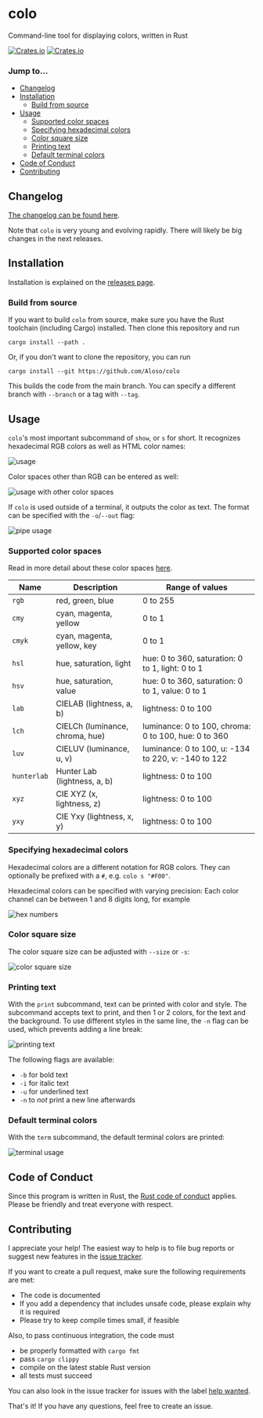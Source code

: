 # colo

Command-line tool for displaying colors, written in Rust

[![Crates.io](https://img.shields.io/crates/l/colo)](./LICENSE) [![Crates.io](https://img.shields.io/crates/v/colo)](https://crates.io/crates/colo)

### Jump to...

* [Changelog](#changelog)
* [Installation](#installation)
    * [Build from source](#build-from-source)
* [Usage](#usage)
    * [Supported color spaces](#supported-color-spaces)
    * [Specifying hexadecimal colors](#specifying-hexadecimal-colors)
    * [Color square size](#color-square-size)
    * [Printing text](#printing-text)
    * [Default terminal colors](#default-terminal-colors)
* [Code of Conduct](#code-of-conduct)
* [Contributing](#contributing)


## Changelog

[The changelog can be found here](./CHANGELOG.md).

Note that `colo` is very young and evolving rapidly. There will likely be big changes in the next releases.

## Installation

Installation is explained on the [releases page](https://github.com/Aloso/colo/releases).

### Build from source

If you want to build `colo` from source, make sure you have the Rust toolchain (including Cargo) installed. Then clone this repository and run

```fish
cargo install --path .
```

Or, if you don't want to clone the repository, you can run

```fish
cargo install --git https://github.com/Aloso/colo
```

This builds the code from the main branch. You can specify a different branch with `--branch` or a tag with `--tag`.

## Usage

`colo`'s most important subcommand of `show`, or `s` for short. It recognizes hexadecimal RGB colors as well as HTML color names:

![usage](docs/html_colors.png)

Color spaces other than RGB can be entered as well:

![usage with other color spaces](docs/color_spaces.png)

If `colo` is used outside of a terminal, it outputs the color as text. The format can be specified with the `-o`/`--out` flag:

![pipe usage](docs/pipe_output.png)

### Supported color spaces

Read in more detail about these color spaces [here](https://aloso.github.io/colo/color_spaces#srgb-rgb).

| Name        | Description                     | Range of values     |
|-------------|---------------------------------|---------------------|
| `rgb`       | red, green, blue                | 0 to 255            |
| `cmy`       | cyan, magenta, yellow           | 0 to 1              |
| `cmyk`      | cyan, magenta, yellow, key      | 0 to 1              |
| `hsl`       | hue, saturation, light          | hue: 0 to 360, saturation: 0 to 1, light: 0 to 1     |
| `hsv`       | hue, saturation, value          | hue: 0 to 360, saturation: 0 to 1, value: 0 to 1     |
| `lab`       | CIELAB (lightness, a, b)        | lightness: 0 to 100 |
| `lch`       | CIELCh (luminance, chroma, hue) | luminance: 0 to 100, chroma: 0 to 100, hue: 0 to 360 |
| `luv`       | CIELUV (luminance, u, v)        | luminance: 0 to 100, u: -134 to 220, v: -140 to 122  |
| `hunterlab` | Hunter Lab (lightness, a, b)    | lightness: 0 to 100 |
| `xyz`       | CIE XYZ (x, lightness, z)       | lightness: 0 to 100 |
| `yxy`       | CIE Yxy (lightness, x, y)       | lightness: 0 to 100 |

### Specifying hexadecimal colors

Hexadecimal colors are a different notation for RGB colors. They can optionally be prefixed with a `#`, e.g. `colo s "#F00"`.

Hexadecimal colors can be specified with varying precision: Each color channel can be between 1 and 8 digits long, for example

![hex numbers](docs/hex_colors.png)

### Color square size

The color square size can be adjusted with `--size` or `-s`:

![color square size](docs/square_sizes.png)

### Printing text

With the `print` subcommand, text can be printed with color and style. The subcommand accepts text to print, and then 1 or 2 colors, for the text and the background. To use different styles in the same line, the `-n` flag can be used, which prevents adding a line break:

![printing text](docs/text.png)

The following flags are available:

- `-b` for bold text
- `-i` for italic text
- `-u` for underlined text
- `-n` to _not_ print a new line afterwards

### Default terminal colors

With the `term` subcommand, the default terminal colors are printed:

![terminal usage](docs/terminal_colors.png)

## Code of Conduct

Since this program is written in Rust, the [Rust code of conduct](https://www.rust-lang.org/policies/code-of-conduct) applies. Please be friendly and treat everyone with respect.

## Contributing

I appreciate your help! The easiest way to help is to file bug reports or suggest new features in the [issue tracker](https://github.com/Aloso/colo/issues).

If you want to create a pull request, make sure the following requirements are met:

  * The code is documented
  * If you add a dependency that includes unsafe code, please explain why it is required
  * Please try to keep compile times small, if feasible

Also, to pass continuous integration, the code must

  * be properly formatted with `cargo fmt`
  * pass `cargo clippy`
  * compile on the latest stable Rust version
  * all tests must succeed

You can also look in the issue tracker for issues with the label [help wanted](https://github.com/Aloso/colo/issues?q=is%3Aissue+is%3Aopen+label%3A%22help+wanted%22).

That's it! If you have any questions, feel free to create an issue.
